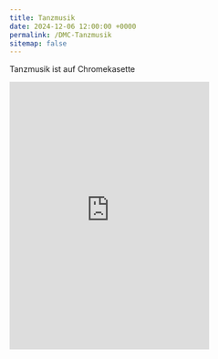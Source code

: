 ```yaml
---
title: Tanzmusik
date: 2024-12-06 12:00:00 +0000
permalink: /DMC-Tanzmusik
sitemap: false
---
```



Tanzmusik ist auf Chromekasette

<iframe style="border: 0; width: 350px; height: 470px;" src="https://bandcamp.com/EmbeddedPlayer/album=2064251396/size=large/bgcol=333333/linkcol=0f91ff/tracklist=false/transparent=true/" seamless><a href="https://wearedmc.bandcamp.com/album/tanzmusik">Tanzmusik by Dysfunktional Message Control</a></iframe>
